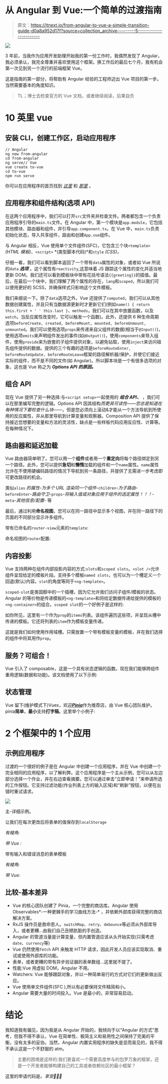 # 从 Angular 到 Vue:一个简单的过渡指南

> 原文：<https://itnext.io/from-angular-to-vue-a-simple-transition-guide-d0a8a952d17f?source=collection_archive---------5----------------------->

![](img/e06d90381d2dd4f6f86dc69564609a0f.png)

3 年前，当我作为应用开发助理开始我的第一份工作时，我偶然发现了 Angular，我必须承认，我完全尊重并喜欢使用这个框架。换工作后的最后七个月，我有机会第一次见到另一个流行的前端框架 Vue。

这是指南的第一部分，将帮助有 Angular 经验的工程师迈出 Vue 项目的第一步。当然需要基本的角度知识。

> TL；博士去检查官方的 Vue 文档，或者继续阅读，后果自负

# 10 英里 vue

## 安装 CLI，创建工作区，启动应用程序

```
// Angular
ng new from-angular
cd from-angular
ng serve// Vue
vue create to-vue
cd to-vue
npm run serve
```

你可以在应用程序的首页找到 [*这里*](http://localhost:4200) 和 [*那里*](http://localhost:8080) 。

## 应用程序和组件结构(选项 API)

在这两个应用程序中，我们可以打开`src`文件夹并检查文件。两者都包含一个负责应用程序引导的`main.ts`文件。在 Angular 中，第一个模块是`app.module`，它包括其他模块、路由器和组件，并引导`app.component.ts`。在 Vue 中，`main.ts`负责初始化状态，导入共享组件，路由和创建`App.vue`组件。

与 Angular 相反，Vue 使用单个文件组件(SFC)，它包含三个块`<template>` *(HTML 模板)*、`<script>` *(类型脚本代码)*和`style` *(CSS)。*

仔细一看，我们可以看到脚本返回了一个带有`data`属性的对象，或者如 Vue 所说的`data` ***选项*** 。这个属性有`reactivity`,这意味着 JS 跟踪这个属性的变化并适当地更新 DOM。我们还可以看到模板块中带有花括号语法`{{greeting}}`的插值。最后，在最后一个块中，我们理解了两个属性的存在，`lang`和`scoped`，所以我们可以使用更好的 SCSS，并确保样式只影响这个文件模板。

我们来细说一下。除了`data`选项之外，Vue 还提供了`computed`，我们可以从其他数据创建属性，并且只有当数据源更新时才更新它们(例如`name() { return this.first + ' ' this.last }`、`methods`，我们可以在其中放置函数，以及`watch`，当反应属性改变时，它可以触发一个函数)。此外，还提供 6 种生命周期选项`beforeCreate, created, beforeMount, mounted, beforeUnmount, unmounted`。我们可以使用选项`props`来传递来自父组件的数据(相当于`@Input()`)，使用选项`emits`来声明组件发出的事件(如`@Output()`)，使用`components`来导入组件，使用`provide`来为嵌套的子组件提供对象，以避免钻取，使用`inject`来访问祖先组件提供的数据。提供的三个有趣的选项是`beforeRouteEnter, beforeRouteUpdate, beforeRouteLeave`框架的路径解析器/保护，并使它们接近实际的组件，而不是不同的文件(如 Angular)。所以脚本块是一个有很多选项的对象，这也是 Vue 称之为 ***Options API 的原因。***

## 组合 API

现在 Vue 提供了另一种选择:与`<script setup>`一起使用的 ***组合 API、*** ，我们可以在那里编写完整的逻辑。Options API 因其结构*而更具可读性——您总是知道在每种情况下要检查什么块——*，但是您必须向上滚动&才能从一个方法导航到所使用的反应属性，并从那里导航到计算变量和观察器。Composition API 提供了保持接近您想要的变量和方法的灵活性，缺点是一些样板代码应用反应性、计算等。在每种情况下。

## 路由器和延迟加载

Vue 路由器简单明了。您可以用一个**组件**或者用一个**重定向**将每个路径绑定到另一个路径。此外，您可以提供**急切**和**懒惰**加载的组件和一个`name`属性。`name`属性允许在不使用硬编码路径的情况下导航到另一条路径，并提供了无需进一步考虑即可更改路径的机会。

类似`alias` *的属性-为多个 URL 渲染同一个组件-*`children`*-为子路由-*`beforeEnter`*-路由守卫-*`props`*-将输入值或对象应用于组件的选定属性！！！-*`meta`*-其他信息/配置-* 等

最后，通过利用**命名视图**，您可以在同一路径中显示多个视图，并在同一路径下的页面的不同部分显示许多组件。

带有已命名的`router-view`元素的`template`:

命名视图的`router`配置:

## 内容投影

Vue 支持两种在组件内部投影内容的方式:`slots`和`scoped slots`。`<slot />`允许组件呈现给定的模板片段。支持多个模板`named slots`，也可以为一个槽定义一个回退(默认)内容。`slot`的角度等同于`<ng-template>`。

`scoped-slot`是类固醇中的一个插槽，因为它允许我们访问子组件/模板的状态。Angular 的等价物是传递模板的`<ng-template>`和将给定数据传递给提供的模板的`<ng-container>`的组合。`scoped slot`的一个好例子是这样的:

如你所见，这里有一个作为`prop`的`items`列表。该组件遍历这些项，并呈现从槽中传递的模板。它还将列表的`item`作为模板变量传递。

这就是我们如何使用作用域槽。只需放置一个带有模板变量的模板，并在我们选择的组件中将其用作`prop`。

## 服务？可组合！

Vue 引入了 composable，这是一个具有状态逻辑的函数。现在我们能够跨组件重用逻辑(数据和功能)。该文档使用了以下示例:

## 状态管理

Vue 留下(维护模式下)Vuex，欢迎[***Pinia***](https://pinia.vuejs.org/)作为推荐店，由 Vue 核心团队维护。pinia**简单**，**最小**支持**打字稿**。这里举个小例子:

# 2 个框架中的 1 个应用

## 示例应用程序

过渡的一个很好的例子是在 Angular 中创建一个应用程序，并在 Vue 中创建一个完全相同的应用程序，以了解利弊。这个应用程序是一个主从示例，您可以从左边部分选择一个作业，并在右边查看摘要。您可以通过单击“立即申请！”来申请所选的工作按钮。它支持过滤功能(作业列表上方的输入区域)和“刷新”按钮，以便在出错时重试请求。

![](img/e3d3338332d3b188c0f812e87f14ed6b.png)

主-详细示例。

让我们在每次更改后将表单的值保存到`localStorage`

*有棱角:*

*带 Vue :*

带有输入和错误消息的表单模板

*有棱角:*

*带 Vue:*

## 比较-基本差异

*   Vue 的核心团队创建了 Pinia，一个完整的商店库。Angular 使用 Observables*-一种更棘手的学习曲线方法-* ，并依赖外部库获得完整的商店解决方案。
*   RxJS 操作员是救命恩人。`switchMap`、`retry`、`debounce`等必须从外部库导入，或者更糟…由我们自己丑陋肮脏的手创造。
*   Angular 的管道当量是计算变量，但内置管道应该从头开始实现(只需考虑`date`、`currency`等)
*   Vue 仍然使用`fetch` API 来触发 HTTP 请求，因此开发人员应该实现取消、重试或使用外部库的功能。
*   表单，或者更糟的带有异步验证器的表单数组…这里就不提了。
*   性能:Vue 用虚拟 DOM，Angular 不用。
*   Watchers: Vue 能够跟踪对象，并以一种简单易行的方式对它们的更新做出反应。
*   Vue 使用单文件组件(SFC ),所以有必要保持文件精简和小。
*   Angular 需要大量的时间投入。Vue 是最小的，非常容易启动。

# 结论

我知道我有偏见，因为我是从 Angular 开始的，我倾向于以“Angular 的方式”思考，但我不得不承认，Vue 在简单性、极简主义和易用性之间保持了完美的平衡，没有太多的妥协。当然，Angular 内置实用程序的缺失是显而易见的，我不得不承认这是一个不舒服的 atm。

> 主要的困境是这样的:我们更喜欢一个需要高度参与的包罗万象的框架，还是一个开发者能够构建自己的工具或者依赖社区的最小框架？

这里的申请代码是[](https://github.com/stavrosdro/from-angular-to-vue)*。享受🚀🚀🚀*